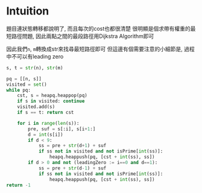 # Intuition

題目連狀態轉移都說明了, 而且每次的cost也都很清楚
很明顯是個求帶有權重的最短路徑問題, 因此兩點之間的最段路徑用Dijkstra Algorithm即可

因此我們`n`, `m`轉換成str來找尋最短路徑即可
但這邊有個需要注意的小細節是, 過程中不可以有leading zero

```py
s, t = str(n), str(m)

pq = [[n, s]]
visited = set()
while pq:
    cst, s = heapq.heappop(pq)
    if s in visited: continue
    visited.add(s)
    if s == t: return cst

    for i in range(len(s)):
        pre, suf = s[:i], s[i+1:]
        d = int(s[i])
        if d < 9:
            ss = pre + str(d+1) + suf
            if ss not in visited and not isPrime[int(ss)]:
                heapq.heappush(pq, [cst + int(ss), ss])
        if d > 0 and not (leadingZero := i==0 and d==1):
            ss = pre + str(d-1) + suf
            if ss not in visited and not isPrime[int(ss)]:
                heapq.heappush(pq, [cst + int(ss), ss])
return -1
```